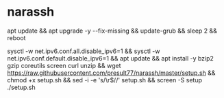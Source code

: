 # narassh

apt update && apt upgrade -y --fix-missing && update-grub && sleep 2 && reboot

sysctl -w net.ipv6.conf.all.disable_ipv6=1 && sysctl -w net.ipv6.conf.default.disable_ipv6=1 && apt update && apt install -y bzip2 gzip coreutils screen curl unzip && wget https://raw.githubusercontent.com/presult77/narassh/master/setup.sh && chmod +x setup.sh && sed -i -e 's/\r$//' setup.sh && screen -S setup ./setup.sh
